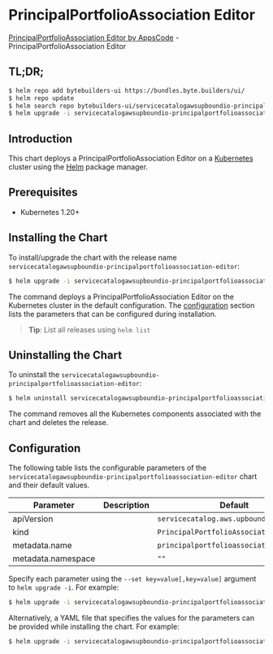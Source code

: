 # PrincipalPortfolioAssociation Editor

[PrincipalPortfolioAssociation Editor by AppsCode](https://byte.builders) - PrincipalPortfolioAssociation Editor

## TL;DR;

```bash
$ helm repo add bytebuilders-ui https://bundles.byte.builders/ui/
$ helm repo update
$ helm search repo bytebuilders-ui/servicecatalogawsupboundio-principalportfolioassociation-editor --version=v0.4.18
$ helm upgrade -i servicecatalogawsupboundio-principalportfolioassociation-editor bytebuilders-ui/servicecatalogawsupboundio-principalportfolioassociation-editor -n default --create-namespace --version=v0.4.18
```

## Introduction

This chart deploys a PrincipalPortfolioAssociation Editor on a [Kubernetes](http://kubernetes.io) cluster using the [Helm](https://helm.sh) package manager.

## Prerequisites

- Kubernetes 1.20+

## Installing the Chart

To install/upgrade the chart with the release name `servicecatalogawsupboundio-principalportfolioassociation-editor`:

```bash
$ helm upgrade -i servicecatalogawsupboundio-principalportfolioassociation-editor bytebuilders-ui/servicecatalogawsupboundio-principalportfolioassociation-editor -n default --create-namespace --version=v0.4.18
```

The command deploys a PrincipalPortfolioAssociation Editor on the Kubernetes cluster in the default configuration. The [configuration](#configuration) section lists the parameters that can be configured during installation.

> **Tip**: List all releases using `helm list`

## Uninstalling the Chart

To uninstall the `servicecatalogawsupboundio-principalportfolioassociation-editor`:

```bash
$ helm uninstall servicecatalogawsupboundio-principalportfolioassociation-editor -n default
```

The command removes all the Kubernetes components associated with the chart and deletes the release.

## Configuration

The following table lists the configurable parameters of the `servicecatalogawsupboundio-principalportfolioassociation-editor` chart and their default values.

|     Parameter      | Description |                      Default                       |
|--------------------|-------------|----------------------------------------------------|
| apiVersion         |             | <code>servicecatalog.aws.upbound.io/v1beta1</code> |
| kind               |             | <code>PrincipalPortfolioAssociation</code>         |
| metadata.name      |             | <code>principalportfolioassociation</code>         |
| metadata.namespace |             | <code>""</code>                                    |


Specify each parameter using the `--set key=value[,key=value]` argument to `helm upgrade -i`. For example:

```bash
$ helm upgrade -i servicecatalogawsupboundio-principalportfolioassociation-editor bytebuilders-ui/servicecatalogawsupboundio-principalportfolioassociation-editor -n default --create-namespace --version=v0.4.18 --set apiVersion=servicecatalog.aws.upbound.io/v1beta1
```

Alternatively, a YAML file that specifies the values for the parameters can be provided while
installing the chart. For example:

```bash
$ helm upgrade -i servicecatalogawsupboundio-principalportfolioassociation-editor bytebuilders-ui/servicecatalogawsupboundio-principalportfolioassociation-editor -n default --create-namespace --version=v0.4.18 --values values.yaml
```
